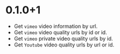 # 0.1.0+1

- Get `vimeo` video information by url.
- Get `vimeo` video quality urls by id or id.
- Get `vimeo` private video quality urls by id.
- Get `Youtube` video quality urls by url or id.
